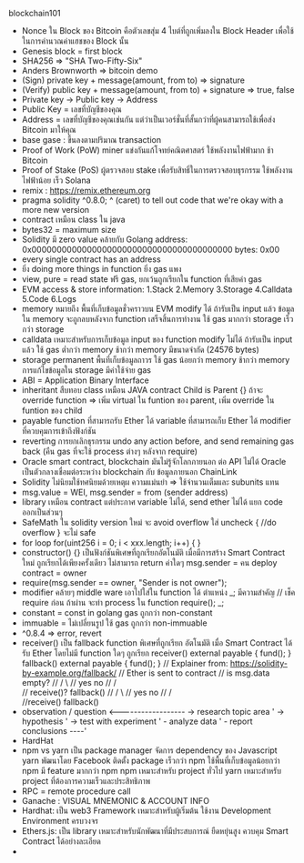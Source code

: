 blockchain101

- Nonce ใน Block ของ Bitcoin คือตัวเลขสุ่ม 4 ไบต์ที่ถูกเพิ่มลงใน Block Header เพื่อใช้ในการคำนวณค่าแฮชของ Block นั้น
- Genesis block = first block
- SHA256 => "SHA Two-Fifty-Six"
- Anders Brownworth => bitcoin demo
- (Sign) private key + message(amount, from to) => signature
- (Verify) public key + message(amount, from to) + signature => true, false
- Private key -> Public key -> Address
- Public Key = เลขที่บัญชีของคุณ
- Address = เลขที่บัญชีของคุณเช่นกัน แต่ว่าเป็นเวอร์ชั่นที่สั้นกว่าที่ผู้คนสามารถใช้เพื่อส่ง Bitcoin มาให้คุณ
- base gase : ขึ้นลงตามปริมาณ transaction
- Proof of Work (PoW)
    miner แข่งกันแก้โจทย์คณิตศาสตร์
    ใช้พลังงานไฟฟ้ามาก
    ช้า
    Bitcoin
- Proof of Stake (PoS)
    ผู้ตรวจสอบ stake เพื่อรับสิทธิ์ในการตรวจสอบธุรกรรม
    ใช้พลังงานไฟฟ้าน้อย
    เร็ว
    Solana
- remix : https://remix.ethereum.org
- pragma solidity ^0.8.0; 
    ^ (caret) to tell out code that we're okay with a more new version
- contract เหมือน class ใน java
- bytes32 = maximum size
- Solidity มี zero value คล้ายกับ Golang
    address: 0x0000000000000000000000000000000000000000
    bytes: 0x00
- every single contract has an address
- ยิ่ง doing more things in function ยิ่ง gas แพง
- view, pure = read state ฟรี gas, ยกเว้นถูกเรียกใน function ที่เสียค่า gas
- EVM access & store information:
    1.Stack
    2.Memory
    3.Storage
    4.Calldata
    5.Code
    6.Logs
- memory หมายถึง พื้นที่เก็บข้อมูลชั่วคราวบน EVM
    modify ได้ ถ้ารับเป็น input แล้ว
    ข้อมูลใน memory จะถูกลบหลังจาก function เสร็จสิ้นการทำงาน
    ใช้ gas มากกว่า storage
    เร็วกว่า storage
- calldata
    เหมาะสำหรับการเก็บข้อมูล input ของ function
    modify ไม่ได้ ถ้ารับเป็น input แล้ว
    ใช้ gas ต่ำกว่า memory
    ช้ากว่า memory
    มีขนาดจำกัด (24576 bytes)
- storage
    permanent พื้นที่เก็บข้อมูลถาวร
    ใช้ gas น้อยกว่า memory
    ช้ากว่า memory
    การแก้ไขข้อมูลใน storage มีค่าใช้จ่าย gas
- ABI = Application Binary Interface
- inheritant สืบทอบ class เหมือน JAVA
    contract Child is Parent {}
    ถ้าจะ override function => เพิ่ม virtual ใน funtion ของ parent, เพิ่ม override ใน funtion ของ child
- payable
    function ที่สามารถรับ Ether ได้
    variable ที่สามารถเก็บ Ether ได้
    modifier ที่ควบคุมการเข้าถึงฟังก์ชัน
- reverting
    การยกเลิกธุรกรรม 
    undo any action before, and send remaining gas back (คืน gas ที่จะใช้ process ต่างๆ หลังจาก require)
- Oracle
    smart contract, blockchain มันไม่รู้จักโลกภายนอก ต่อ API ไม่ได้
    Oracle เป็นตัวกลางเชื่อมต่อระหว่าง blockchain กับ ข้อมูลภายนอก
    ChainLink
- Solidity ไม่นิยมใช้ทศนิยมด้วยเหตุผ ความแม่นยำ => ใช้จำนวนเต็มและ subunits แทน
- msg.value = WEI, msg.sender = from (sender address)
- library
    เหมือน contract แต่ประกาศ variable ไม่ได้, send ether ไม่ได้
    แยก code ออกเป็นส่วนๆ
- SafeMath ใน solidity version ใหม่ จะ avoid overflow
    ใส่ uncheck { //do overflow } จะไม่ safe
- for loop
    for(uint256 i = 0; i < xxx.length; i++) {
        <!-- do something -->
    }
- constructor() {}
    เป็นฟังก์ชันพิเศษที่ถูกเรียกอัตโนมัติ เมื่อมีการสร้าง Smart Contract ใหม่
    ถูกเรียกได้เพียงครั้งเดียว
    ไม่สามารถ return ค่าใดๆ
    msg.sender = คน deploy contract = owner
- require(msg.sender == owner, "Sender is not owner");
- modifier คล้ายๆ middle ware เอาไปใส่ใน function ได้
    ตำแหน่ง _; มีความสำคัญ
        // เช็ค require ก่อน ถ้าผ่าน จะทำ process ใน function
        require();
        _;
- constant = const in golang
    gas ถูกกว่า non-constant 
- immuable = ไม่เปลี่ยนรูป ใช้ gas ถูกกว่า non-immuable
- ^0.8.4 => error, revert
- receiver()
    เป็น fallback function พิเศษที่ถูกเรียก อัตโนมัติ เมื่อ Smart Contract ได้รับ Ether โดยไม่มี function ใดๆ ถูกเรียก
    receiver() external payable { 
        fund();
    }
    fallback() external payable { 
        fund();
    }
    // Explainer from: https://solidity-by-example.org/fallback/
    // Ether is sent to contract
    //      is msg.data empty?
    //          /   \ 
    //         yes  no
    //         /     \
    //    receive()?  fallback() 
    //     /   \ 
    //   yes   no
    //  /        \
    //receive()  fallback()
- observation / question   <------------------
    -> research topic area                   '
        -> hypothesis                        '
            -> test with experiment          '
                - analyze data               '
                    - report conclusions ----'
- HardHat
- npm vs yarn
    เป็น package manager จัดการ dependency ของ Javascript
    yarn พัฒนาโดย Facebook
        ติดตั้ง package เร็วกว่า npm
        ใช้พื้นที่เก็บข้อมูลน้อยกว่า npm
        มี feature มากกว่า npm
    npm เหมาะสำหรับ project ทั่วไป
    yarn เหมาะสำหรับ project ที่ต้องการความเร็วและประสิทธิภาพ
- RPC = remote procedure call
- Ganache : VISUAL MNEMONIC & ACCOUNT INFO
- Hardhat:
    เป็น web3 Framework
    เหมาะสำหรับผู้เริ่มต้น ใช้งาน Development Environment ครบวงจร
- Ethers.js:
    เป็น library
    เหมาะสำหรับนักพัฒนาที่มีประสบการณ์ ยืดหยุ่นสูง ควบคุม Smart Contract ได้อย่างละเอียด
-
